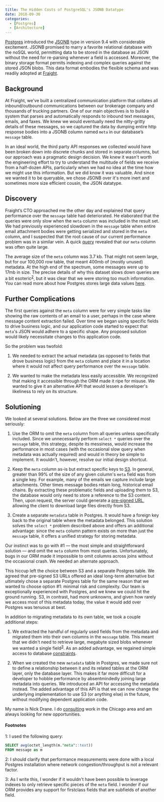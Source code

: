```yaml
---
title: The Hidden Costs of PostgreSQL's JSONB Datatype
date: 2018-09-30
categories:
  - [Postgres]
  - [Architecture]
---
```


[Postgres](https://www.postgresql.org/) introduced the [JSONB](https://www.postgresql.org/docs/current/static/datatype-json.html) type in version 9.4 with considerable excitement. JSONB promised to marry a favorite relational database with the noSQL world, permitting data to be stored in the database as JSON without the need for re-parsing whenever a field is accessed. Moreover, the binary storage format permits indexing and complex queries against the stored JSON blobs. This data format embodies the flexible schema and was readily adopted at [Fraight](https://fraight.ai/).

## Background

At Fraight, we've built a centralized communication platform that collates all inbound/outbound communications between our brokerage company and thousands of trucking partners. One of our main objectives is to build a system that parses and automatically responds to inbound text messages, emails, and faxes. We knew we would eventually need the nitty-gritty details of these messages, so we captured the data by dumping entire http response bodies into a JSONB column named `meta` in our database’s `message` table.

In an ideal world, the third party API responses we collected would have been broken down into discrete chunks and stored in separate columns, but our approach was a pragmatic design decision. We knew it wasn't worth the engineering effort to try to understand the multitude of fields we receive from a half-dozen APIs, particularly when we had no idea at the time how we might use this information. But we did know it was valuable. And since we wanted it to be queryable, we chose JSONB over it's more inert and sometimes more size efficient cousin, the JSON datatype.

## Discovery

Fraight’s CTO approached me the other day and explained that query performance over the `message` table had deteriorated. He elaborated that the queries were only slow when the `meta` column was included in the result set. We had previously experienced slowdown in the `message` table when entire email attachment bodies were getting serialized and stored in the `meta` column, and I suspected that the root cause of our current performance problem was in a similar vein. A quick [query](#footnote1) revealed that our `meta` column was often quite large.

The average size of the `meta` column was 3.7 kb. That might not seem large, but for our 100,000 row table, that meant 400mb of (mostly unused) metadata. At the high end of the spectrum, some messages were up to 17mb in size. The precise details of why this dataset slows down queries are a bit esoteric<sup>[2](#footnote2)</sup>, but it was clear that we were storing too much information. You can read more about how Postgres stores large data values [here](https://www.postgresql.org/docs/current/static/storage-toast.html).


## Further Complications

The first queries against the `meta` column were for very simple tasks like showing the raw contents of an email to a user, perhaps in the case where message content extraction failed. Over time we began using specific fields to drive business logic, and our application code started to expect that `meta`'s JSON would adhere to a specific shape. Any proposed solution would likely necessitate changes to this application code.

So the problem was twofold:

1. We needed to extract the actual metadata (as opposed to fields that drove business logic) from the `meta` column and place it in a location where it would not affect query performance over the `message` table.

2. We wanted to make the metadata less easily accessible. We recognized that making it accessible through the ORM made it ripe for misuse. We wanted to give it an alternative API that would lessen a developer's likeliness to rely on its structure.

## Solutioning

We looked at several solutions. Below are the three we considered most seriously:

1. Use the ORM to omit the `meta` column from all queries unless specifically included. Since we unnecessarily perform `select *` queries over the `message` table, this strategy, despite its messiness, would increase the performance in most cases (with the occasional slow query when metadata was actually required) and would in theory be simple to implement. It wouldn't, however, resolve our initial design shortcut.

2. Keep the `meta` column as-is but extract specific keys to [S3](https://aws.amazon.com/s3/). In general, greater than 99% of the size of any given column's `meta` field was from a single key. For example, many of the emails we capture include large attachments. Other times message bodies retain long, historical email chains. By extracting these problematic fields and uploading them to S3, the database would only need to store a reference to the S3 content. Then, upon request, the server could generate a [pre-signed URL](https://docs.aws.amazon.com/AmazonS3/latest/dev//ShareObjectPreSignedURL.html), allowing the client to download large files directly from S3.

3. Create a separate `metadata` table in Postgres. It would have a foreign key back to the original table where the metadata belonged. This solution solves the `select *` problem described above and offers an additional advantage: since the `meta` column pattern exists on more than just the `message` table, it offers a unified strategy for storing metadata.

Our instinct was to go with #1 — the most simple and straightforward solution — and omit the `meta` column from most queries. Unfortunately, bugs in our ORM made it impossible to omit columns across joins without the occasional crash. We needed an alternate approach.

This hiccup left the choice between S3 and a separate Postgres table. We agreed that pre-signed S3 URLs offered an ideal long-term alternative but ultimately chose a separate Postgres table for the same reason that we wanted to choose option #1: minimal risk and complexity. Our team is exceptionally experienced with Postgres, and we knew we could hit the ground running. S3, in contrast, had more unknowns, and given how rarely we access most of this metadata today, the value it would add over Postgres was tenuous at best.


In addition to migrating metadata to its own table, we took a couple additional steps:

1. We extracted the handful of regularly used fields from the metadata and migrated them into their own columns in the `message` table. This meant that we didn't need to retrieve large, megabyte sized blobs whenever we wanted a single field<sup>[3](#footnote3)</sup>. As an added advantage, we regained simple access to database [constraints](https://www.postgresql.org/docs/current/static/ddl-constraints.html).

2. When we created the new `metadata` table in Postgres, we made sure not to define a relationship between it and its related tables at the ORM layer, only the database layer. This makes it far more difficult for a developer to hobble performance by absentmindedly joining large metadata into queries. We introduced an API for accessing the metadata instead. The added advantage of this API is that we can now change the underlying implementation to use S3 (or anything else) in the future, without modifying dependent application code.


My name is Nick Drane. I do [consulting](/hire-me) work in the Chicago area and am always looking for new opportunities.

#### Footnotes

<a name="footnote1">1</a>: I used the following query:

```sql
SELECT avg(octet_length(m."meta"::text))
FROM message as m
```

<a name="footnote2">2</a>: I should clarify that performance measurements were done with a local Postgres installation where network congestion/throughput is not a relevant factor.

<a name="footnote3">3</a>: As I write this, I wonder if it wouldn't have been possible to leverage indexes to only retrieve specific pieces of the `meta` field. I wonder if our ORM provides any support for firstclass fields that are subfields of another field.
